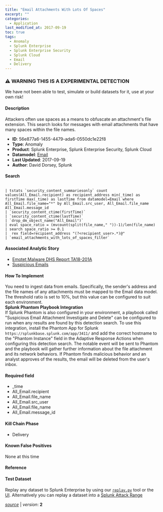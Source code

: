 ```yaml
---
title: "Email Attachments With Lots Of Spaces"
excerpt: ""
categories:
  - Application
last_modified_at: 2017-09-19
toc: true
tags:
  - Anomaly
  - Splunk Enterprise
  - Splunk Enterprise Security
  - Splunk Cloud
  - Email
  - Delivery
---
```


### ⚠️ WARNING THIS IS A EXPERIMENTAL DETECTION
We have not been able to test, simulate or build datasets for it, use at your own risk!


#### Description

Attackers often use spaces as a means to obfuscate an attachment&#39;s file extension. This search looks for messages with email attachments that have many spaces within the file names.

- **ID**: 56e877a6-1455-4479-ada6-0550dc1e22f8
- **Type**: Anomaly
- **Product**: Splunk Enterprise, Splunk Enterprise Security, Splunk Cloud
- **Datamodel**: [Email](https://docs.splunk.com/Documentation/CIM/latest/User/Email)
- **Last Updated**: 2017-09-19
- **Author**: David Dorsey, Splunk



#### Search

```

| tstats `security_content_summariesonly` count values(All_Email.recipient) as recipient_address min(_time) as firstTime max(_time) as lastTime from datamodel=Email where All_Email.file_name="*" by All_Email.src_user, All_Email.file_name All_Email.message_id 
| `security_content_ctime(firstTime)` 
| `security_content_ctime(lastTime)` 
| `drop_dm_object_name("All_Email")` 
| eval space_ratio = (mvcount(split(file_name," "))-1)/len(file_name) 
| search space_ratio >= 0.1 
|  rex field=recipient_address "(?<recipient_user>.*)@" 
| `email_attachments_with_lots_of_spaces_filter`
```

#### Associated Analytic Story
* [Emotet Malware  DHS Report TA18-201A ](/stories/emotet_malware__dhs_report_ta18-201a_)
* [Suspicious Emails](/stories/suspicious_emails)


#### How To Implement
You need to ingest data from emails. Specifically, the sender&#39;s address and the file names of any attachments must be mapped to the Email data model. The threshold ratio is set to 10%, but this value can be configured to suit each environment. \
 **Splunk Phantom Playbook Integration**\
If Splunk Phantom is also configured in your environment, a playbook called &#34;Suspicious Email Attachment Investigate and Delete&#34; can be configured to run when any results are found by this detection search. To use this integration, install the Phantom App for Splunk `https://splunkbase.splunk.com/app/3411/` and add the correct hostname to the &#34;Phantom Instance&#34; field in the Adaptive Response Actions when configuring this detection search. The notable event will be sent to Phantom and the playbook will gather further information about the file attachment and its network behaviors. If Phantom finds malicious behavior and an analyst approves of the results, the email will be deleted from the user&#39;s inbox.

#### Required field
* _time
* All_Email.recipient
* All_Email.file_name
* All_Email.src_user
* All_Email.file_name
* All_Email.message_id


#### Kill Chain Phase
* Delivery


#### Known False Positives
None at this time




#### Reference


#### Test Dataset
Replay any dataset to Splunk Enterprise by using our [`replay.py`](https://github.com/splunk/attack_data#using-replaypy) tool or the [UI](https://github.com/splunk/attack_data#using-ui).
Alternatively you can replay a dataset into a [Splunk Attack Range](https://github.com/splunk/attack_range#replay-dumps-into-attack-range-splunk-server)



[_source_](https://github.com/splunk/security_content/tree/develop/detections/experimental/application/email_attachments_with_lots_of_spaces.yml) | _version_: **2**